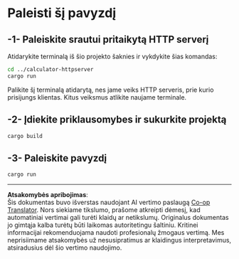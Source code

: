 <!--
CO_OP_TRANSLATOR_METADATA:
{
  "original_hash": "aa5122c6d9868b4b566586f27577ca47",
  "translation_date": "2025-08-26T20:41:51+00:00",
  "source_file": "03-GettingStarted/06-http-streaming/solution/rust/calculator-httpclient/README.md",
  "language_code": "lt"
}
-->
# Paleisti šį pavyzdį

## -1- Paleiskite srautui pritaikytą HTTP serverį

Atidarykite terminalą iš šio projekto šaknies ir vykdykite šias komandas:

```bash
cd ../calculator-httpserver
cargo run
```

Palikite šį terminalą atidarytą, nes jame veiks HTTP serveris, prie kurio prisijungs klientas. Kitus veiksmus atlikite naujame terminale.

## -2- Įdiekite priklausomybes ir sukurkite projektą

```bash
cargo build
```

## -3- Paleiskite pavyzdį

```bash
cargo run
```

---

**Atsakomybės apribojimas**:  
Šis dokumentas buvo išverstas naudojant AI vertimo paslaugą [Co-op Translator](https://github.com/Azure/co-op-translator). Nors siekiame tikslumo, prašome atkreipti dėmesį, kad automatiniai vertimai gali turėti klaidų ar netikslumų. Originalus dokumentas jo gimtąja kalba turėtų būti laikomas autoritetingu šaltiniu. Kritinei informacijai rekomenduojama naudoti profesionalų žmogaus vertimą. Mes neprisiimame atsakomybės už nesusipratimus ar klaidingus interpretavimus, atsiradusius dėl šio vertimo naudojimo.